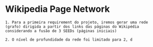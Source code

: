 # Wikipedia Page Network

    1. Para a primeira requirement do projeto, iremos gerar uma rede (grafo) dirigida a partir dos links das páginas do Wikipédia considerando a fusão de 3 SEEDs (páginas iniciais)

    2. O nível de profundidade da rede foi limitado para 2, d